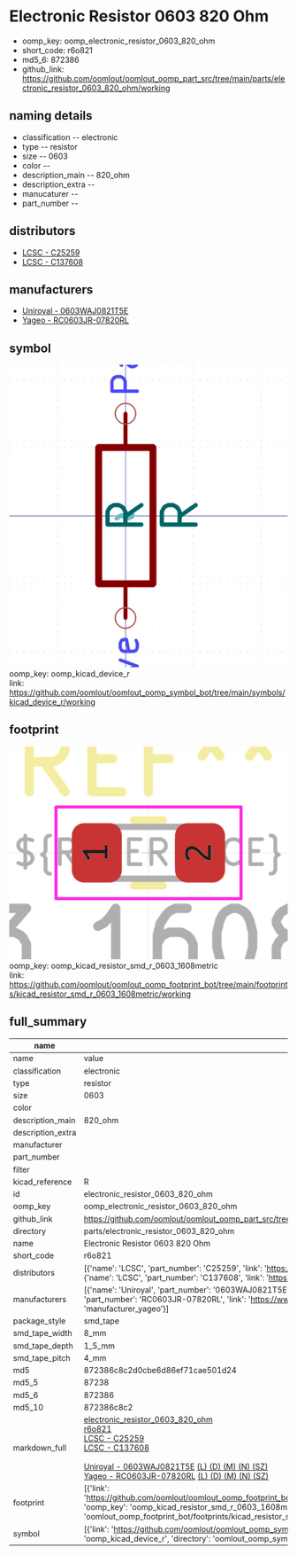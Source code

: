 # Electronic Resistor 0603 820 Ohm

  
* oomp_key: oomp_electronic_resistor_0603_820_ohm 
* short_code: r6o821
* md5_6: 872386  
* github_link: https://github.com/oomlout/oomlout_oomp_part_src/tree/main/parts/electronic_resistor_0603_820_ohm/working  
## naming details
* classification -- electronic
* type -- resistor
* size -- 0603
* color -- 
* description_main -- 820_ohm
* description_extra -- 
* manucaturer -- 
* part_number -- 

## distributors
* [LCSC - C25259](https://lcsc.com/product-detail/C25259.html)  
* [LCSC - C137608](https://lcsc.com/product-detail/C137608.html)  

## manufacturers
* [Uniroyal - 0603WAJ0821T5E]()  
* [Yageo - RC0603JR-07820RL](https://www.yageo.com/en/Chart/Download/pdf/RC0603JR-07820RL)  

## symbol

![](symbol/0/working/working_600.png)  
oomp_key: oomp_kicad_device_r  
link: https://github.com/oomlout/oomlout_oomp_symbol_bot/tree/main/symbols/kicad_device_r/working  

## footprint

![](footprint/0/working/working_600.png)  
oomp_key: oomp_kicad_resistor_smd_r_0603_1608metric  
link: https://github.com/oomlout/oomlout_oomp_footprint_bot/tree/main/footprints/kicad_resistor_smd_r_0603_1608metric/working  

## full_summary
| name | value | 
| --- | --- | 
| name | value | 
| classification | electronic | 
| type | resistor | 
| size | 0603 | 
| color |  | 
| description_main | 820_ohm | 
| description_extra |  | 
| manufacturer |  | 
| part_number |  | 
| filter |  | 
| kicad_reference | R | 
| id | electronic_resistor_0603_820_ohm | 
| oomp_key | oomp_electronic_resistor_0603_820_ohm | 
| github_link | https://github.com/oomlout/oomlout_oomp_part_src/tree/main/parts/electronic_resistor_0603_820_ohm/working | 
| directory | parts/electronic_resistor_0603_820_ohm | 
| name | Electronic Resistor 0603 820 Ohm | 
| short_code | r6o821 | 
| distributors | [{'name': 'LCSC', 'part_number': 'C25259', 'link': 'https://lcsc.com/product-detail/C25259.html', 'id': 'distributor_lcsc'}, {'name': 'LCSC', 'part_number': 'C137608', 'link': 'https://lcsc.com/product-detail/C137608.html', 'id': 'distributor_lcsc'}] | 
| manufacturers | [{'name': 'Uniroyal', 'part_number': '0603WAJ0821T5E', 'link': '', 'id': 'manufacturer_uniroyal'}, {'name': 'Yageo', 'part_number': 'RC0603JR-07820RL', 'link': 'https://www.yageo.com/en/Chart/Download/pdf/RC0603JR-07820RL', 'id': 'manufacturer_yageo'}] | 
| package_style | smd_tape | 
| smd_tape_width | 8_mm | 
| smd_tape_depth | 1_5_mm | 
| smd_tape_pitch | 4_mm | 
| md5 | 872386c8c2d0cbe6d86ef71cae501d24 | 
| md5_5 | 87238 | 
| md5_6 | 872386 | 
| md5_10 | 872386c8c2 | 
| markdown_full | [electronic_resistor_0603_820_ohm](https://github.com/oomlout/oomlout_oomp_part_src/tree/main/parts/electronic_resistor_0603_820_ohm/working)<br>[r6o821](https://github.com/oomlout/oomlout_oomp_part_src/tree/main/parts/electronic_resistor_0603_820_ohm/working)<br>[LCSC - C25259<br>](https://lcsc.com/product-detail/C25259.html)[LCSC - C137608<br>](https://lcsc.com/product-detail/C137608.html)<br>[Uniroyal - 0603WAJ0821T5E]() [(L)  ](https://www.lcsc.com/search?q=0603WAJ0821T5E)[(D)  ](https://www.digikey.com/en/products?,keywords=0603WAJ0821T5E)[(M)  ](https://www.mouser.com/Search/Refine?Keyword=0603WAJ0821T5E)[(N)  ](https://www.newark.com/search?st=0603WAJ0821T5E)[(SZ)  ](https://so.szlcsc.com/global.html?k=0603WAJ0821T5E)<br>[Yageo - RC0603JR-07820RL](https://www.yageo.com/en/Chart/Download/pdf/RC0603JR-07820RL) [(L)  ](https://www.lcsc.com/search?q=RC0603JR-07820RL)[(D)  ](https://www.digikey.com/en/products?,keywords=RC0603JR-07820RL)[(M)  ](https://www.mouser.com/Search/Refine?Keyword=RC0603JR-07820RL)[(N)  ](https://www.newark.com/search?st=RC0603JR-07820RL)[(SZ)  ](https://so.szlcsc.com/global.html?k=RC0603JR-07820RL)<br> | 
| footprint | [{'link': 'https://github.com/oomlout/oomlout_oomp_footprint_bot/tree/main/foootprntss/kicad_resistor_smd_r_0603_1608metric', 'oomp_key': 'oomp_kicad_resistor_smd_r_0603_1608metric', 'directory': 'oomlout_oomp_footprint_bot/footprints/kicad_resistor_smd_r_0603_1608metric//working/working.kicad_mod'}] | 
| symbol | [{'link': 'https://github.com/oomlout/oomlout_oomp_symbol_bot/tree/main/symbols/kicad_device_r', 'oomp_key': 'oomp_kicad_device_r', 'directory': 'oomlout_oomp_symbol_bot/symbols/kicad_device_r//working/working.kicad_sym'}] | 
